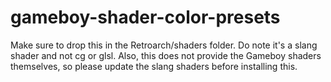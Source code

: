 # gameboy-shader-color-presets
Make sure to drop this in the Retroarch/shaders folder. Do note it's a slang shader and not cg or glsl.
Also, this does not provide the Gameboy shaders themselves, so please update the slang shaders before installing this.
